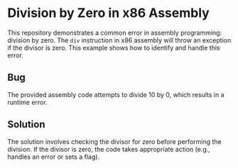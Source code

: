 # Division by Zero in x86 Assembly

This repository demonstrates a common error in assembly programming: division by zero.  The `div` instruction in x86 assembly will throw an exception if the divisor is zero.  This example shows how to identify and handle this error.

## Bug

The provided assembly code attempts to divide 10 by 0, which results in a runtime error.

## Solution

The solution involves checking the divisor for zero before performing the division.  If the divisor is zero, the code takes appropriate action (e.g., handles an error or sets a flag).